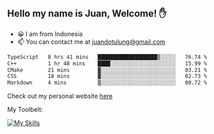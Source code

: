 ## Hello my name is Juan, Welcome! ✋

- 😀 I am from Indonesia
- 📫 You can contact me at juandotulung@gmail.com

<!--START_SECTION:waka-->

```txt
TypeScript   8 hrs 41 mins   ███████████████████▒░░░░░   76.74 %
C++          1 hr 48 mins    ████░░░░░░░░░░░░░░░░░░░░░   15.99 %
CMake        21 mins         ▓░░░░░░░░░░░░░░░░░░░░░░░░   03.21 %
CSS          18 mins         ▓░░░░░░░░░░░░░░░░░░░░░░░░   02.73 %
Markdown     4 mins          ▒░░░░░░░░░░░░░░░░░░░░░░░░   00.72 %
```

<!--END_SECTION:waka-->

Check out my personal website [here](https://juanchristian.com)

My Toolbelt:

[![My Skills](https://skillicons.dev/icons?i=go,js,ts,nodejs,react,nextjs,python,php,laravel,aws,bash,linux,postgres,mysql,redis,mongodb,docker)](https://skillicons.dev)

